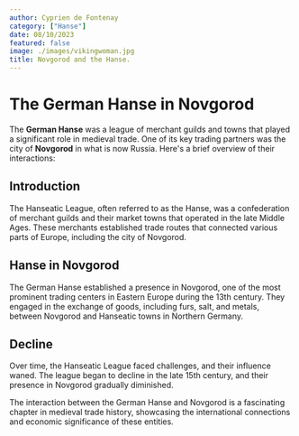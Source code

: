 ```yaml
---
author: Cyprien de Fontenay
category: ["Hanse"]
date: 08/10/2023
featured: false
image: ./images/vikingwoman.jpg
title: Novgorod and the Hanse.
---
```



# The German Hanse in Novgorod

The **German Hanse** was a league of merchant guilds and towns that played a significant role in medieval trade. One of its key trading partners was the city of **Novgorod** in what is now Russia. Here's a brief overview of their interactions:

## Introduction

The Hanseatic League, often referred to as the Hanse, was a confederation of merchant guilds and their market towns that operated in the late Middle Ages. These merchants established trade routes that connected various parts of Europe, including the city of Novgorod.

## Hanse in Novgorod

The German Hanse established a presence in Novgorod, one of the most prominent trading centers in Eastern Europe during the 13th century. They engaged in the exchange of goods, including furs, salt, and metals, between Novgorod and Hanseatic towns in Northern Germany.

## Decline

Over time, the Hanseatic League faced challenges, and their influence waned. The league began to decline in the late 15th century, and their presence in Novgorod gradually diminished.

The interaction between the German Hanse and Novgorod is a fascinating chapter in medieval trade history, showcasing the international connections and economic significance of these entities.

